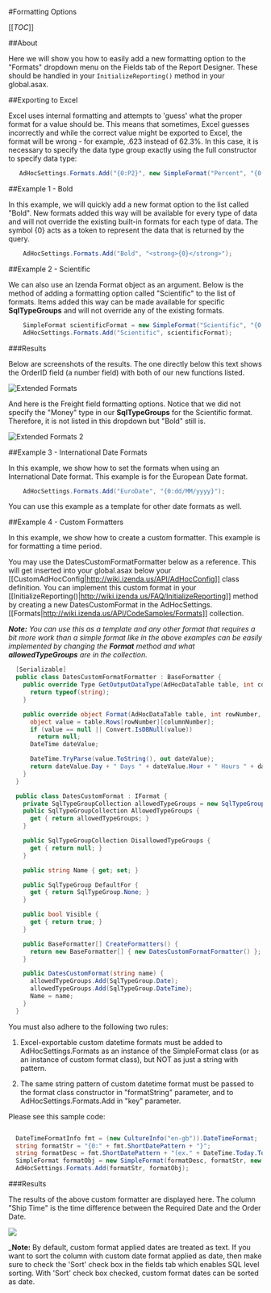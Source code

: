 #Formatting Options

[[_TOC_]]

##About

Here we will show you how to easily add a new formatting option to the "Formats" dropdown menu on the Fields tab of the Report Designer. These should be handled in your ``InitializeReporting()`` method in your global.asax.

##Exporting to Excel

Excel uses internal formatting and attempts to 'guess' what the proper format for a value should be. This means that sometimes, Excel guesses incorrectly and while the correct value might be exported to Excel, the format will be wrong - for example, .623 instead of 62.3%. In this case, it is necessary to specify the data type group exactly using the full constructor to specify data type:

```csharp
   AdHocSettings.Formats.Add("{0:P2}", new SimpleFormat("Percent", "{0:P2}", new SqlTypeGroup[] { SqlTypeGroup.Numeric, SqlTypeGroup.Money, SqlTypeGroup.Real }));
```

##Example 1 - Bold

In this example, we will quickly add a new format option to the list called "Bold". New formats added this way will be available for every type of data and will not override the existing built-in formats for each type of data. The symbol {0} acts as a token to represent the data that is returned by the query.

```csharp
    AdHocSettings.Formats.Add("Bold", "<strong>{0}</strong>");
```

##Example 2 - Scientific

We can also use an Izenda Format object as an argument. Below is the method of adding a formatting option called "Scientific" to the list of formats. Items added this way can be made available for specific **SqlTypeGroups** and will not override any of the existing formats.

```csharp
    SimpleFormat scientificFormat = new SimpleFormat("Scientific", "{0:E}", new SqlTypeGroup[] {SqlTypeGroup.Real, SqlTypeGroup.Numeric});
    AdHocSettings.Formats.Add("Scientific", scientificFormat);
```

###Results

Below are screenshots of the results. The one directly below this text shows the OrderID field (a number field) with both of our new functions listed.

![Extended Formats](/FAQ/Questions/Add-Formatting-Options/extended_formats.png)

And here is the Freight field formatting options. Notice that we did not specify the "Money" type in our **SqlTypeGroups** for the Scientific format. Therefore, it is not listed in this dropdown but "Bold" still is.

![Extended Formats 2](/FAQ/Questions/Add-Formatting-Options/extended_formats_2.png)

##Example 3 - International Date Formats

In this example, we show how to set the formats when using an International Date format. This example is for the European Date format.

```csharp
    AdHocSettings.Formats.Add("EuroDate", "{0:dd/MM/yyyy}");
```

You can use this example as a template for other date formats as well.

##Example 4 - Custom Formatters

In this example, we show how to create a custom formatter. This example is for formatting a time period.

You may use the DatesCustomFormatFormatter below as a reference. This will get inserted into your global.asax below your [[CustomAdHocConfig|http://wiki.izenda.us/API/AdHocConfig]] class definition. You can implement this custom format in your [[InitializeReporting()|http://wiki.izenda.us/FAQ/InitializeReporting]] method by creating a new DatesCustomFormat in the AdHocSettings.[[Formats|http://wiki.izenda.us/API/CodeSamples/Formats]] collection.

_**Note:** You can use this as a template and any other format that requires a bit more work than a simple format like in the above examples can be easily implemented by changing the **Format** method and what **allowedTypeGroups** are in the collection._

```csharp
  [Serializable]
  public class DatesCustomFormatFormatter : BaseFormatter {
    public override Type GetOutputDataType(AdHocDataTable table, int columnNumber, ReportOutputOptions reportOutputOptions, Field field) {
      return typeof(string);
    }

    public override object Format(AdHocDataTable table, int rowNumber, int columnNumber, Field field, AdHocDataTable originalTable, Field nameField) {
      object value = table.Rows[rowNumber][columnNumber];
      if (value == null || Convert.IsDBNull(value))
        return null;
      DateTime dateValue;

      DateTime.TryParse(value.ToString(), out dateValue);
      return dateValue.Day + " Days " + dateValue.Hour + " Hours " + dateValue.Minute + " Minutes " + dateValue.Second + " Seconds";
    }
  }

  public class DatesCustomFormat : IFormat {
    private SqlTypeGroupCollection allowedTypeGroups = new SqlTypeGroupCollection();
    public SqlTypeGroupCollection AllowedTypeGroups {
      get { return allowedTypeGroups; }
    }

    public SqlTypeGroupCollection DisallowedTypeGroups {
      get { return null; }
    }

    public string Name { get; set; }

    public SqlTypeGroup DefaultFor {
      get { return SqlTypeGroup.None; }
    }

    public bool Visible {
      get { return true; }
    }

    public BaseFormatter[] CreateFormatters() {
      return new BaseFormatter[] { new DatesCustomFormatFormatter() };
    }

    public DatesCustomFormat(string name) {
      allowedTypeGroups.Add(SqlTypeGroup.Date);
      allowedTypeGroups.Add(SqlTypeGroup.DateTime);
      Name = name;
    }
  }
```

You must also adhere to the following two rules:

1) Excel-exportable custom datetime formats must be added to AdHocSettings.Formats as an instance of the SimpleFormat class (or as an instance of custom format class), but NOT as just a string with pattern.

2) The same string pattern of custom datetime format must be passed to the format class constructor in "formatString" parameter, and to AdHocSettings.Formats.Add in "key" parameter.

Please see this sample code:

```csharp

  DateTimeFormatInfo fmt = (new CultureInfo("en-gb")).DateTimeFormat;
  string formatStr = "{0:" + fmt.ShortDatePattern + "}";
  string formatDesc = fmt.ShortDatePattern + "(ex." + DateTime.Today.ToString(fmt.ShortDatePattern) + ")";
  SimpleFormat formatObj = new SimpleFormat(formatDesc, formatStr, new SqlTypeGroup[] { SqlTypeGroup.DateTime });
  AdHocSettings.Formats.Add(formatStr, formatObj);

```


###Results

The results of the above custom formatter are displayed here. The column "Ship Time" is the time difference between the Required Date and the Order Date.

![](http://wiki.izenda.us/FAQ/Questions/Add-Formatting-Options/custom_format_object.png)


_**Note:** By default, custom format applied dates are treated as text. If you want to sort the column with custom date format applied as date, then make sure to check the 'Sort' check box in the fields tab which enables SQL level sorting. With 'Sort' check box checked, custom format dates can be sorted as date.
